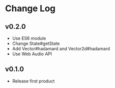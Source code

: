 # Change Log

## v0.2.0
- Use ES6 module
- Change State#getState
- Add Vector#hadamard and Vector2d#hadamard
- Use Web Audio API

## v0.1.0
- Release first product

